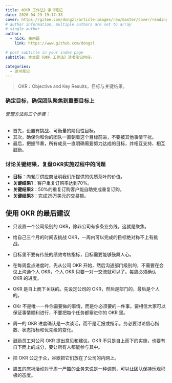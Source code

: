 ```yaml
---
title: 《OKR 工作法》读书笔记
date: 2020-04-29 19:17:33
cover: https://gitee.com/dongzl/article-images/raw/master/cover/reading_book.png
# author information, multiple authors are set to array
# single author
author:
  - nick: 董宗磊
    link: https://www.github.com/dongzl

# post subtitle in your index page
subtitle: 本文是《OKR 工作法》读书笔记内容。

categories: 
  - 读书笔记
---
```


> OKR：Objective and Key Results，目标与关键结果。

### 确定目标，确保团队聚焦到重要目标上

###### 管理方法的三个步骤：

- 首先，设置有挑战、可衡量的阶段性目标。
- 其次，确保你和你的团队一直朝着这个目标前进，不要被其他事情干扰。
- 最后，把握节奏，所有成员一直明确需要努力达成的目标，并相互支持、相互鼓励。

### 讨论关键结果，复盘OKR实施过程中的问题

- **目标**：向餐厅供应商证明我们所提供的优质茶叶的价值。
- **关键结果1**：客户重复订购率达到70%。
- **关键结果2**：50%的重复订购客户能自助完成重复订购。
- **关键结果3**：完成25万美元的交易额。

## 使用 OKR 的最后建议

- 只设置一个公司级别的 OKR，除非公司有多条业务线。这就是聚焦。
  
- 给自己三个月的时间去挑战 OKR，一周内可以完成的目标绝对称不上有挑战。

- 目标里不要有传统的绩效考核指标，目标需要能够鼓舞人心。

- 在每周盘点进度时，先从公司 OKR 开始，然后沟通部门级别的，不需要在会议上沟通个人 OKR，个人 OKR 只要一对一交流就可以了。每周必须确认 OKR 的进度。

- OKR 是自上而下关联的。先设定公司的 OKR，然后是部门的，最后是个人的。

- OKr 不是唯一一件你需要做的事情，而是你必须要的一件事。要相信大家可以保证事情顺利进行，不要把每个任务都塞进你的 OKR 里。

- 周一的 OKR 进度确认是一次谈话，而不是汇报或指示。务必要讨论信心指数、状态指标和优先级的变化。

- 鼓励员工对公司 OKR 提出意见和建议。OKR 不只是自上而下的实施，也要有自下而上的成分，要让所有人都能参与其中。

- 把 OKR 公之于众，谷歌把它们放在了公司的内网上。

- 周五的庆祝活动对于周一严酷的业务来说是一种调剂，可以让团队保持乐观积极的态度。
